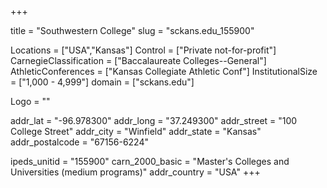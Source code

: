 
+++

title = "Southwestern College"
slug = "sckans.edu_155900"

Locations = ["USA","Kansas"]
Control = ["Private not-for-profit"]
CarnegieClassification = ["Baccalaureate Colleges--General"]
AthleticConferences = ["Kansas Collegiate Athletic Conf"]
InstitutionalSize = ["1,000 - 4,999"]
domain = ["sckans.edu"]

Logo = ""

addr_lat = "-96.978300"
addr_long = "37.249300"
addr_street = "100 College Street"
addr_city = "Winfield"
addr_state = "Kansas"
addr_postalcode = "67156-6224"

ipeds_unitid = "155900"
carn_2000_basic = "Master's Colleges and Universities (medium programs)"
addr_country = "USA"
+++
    
